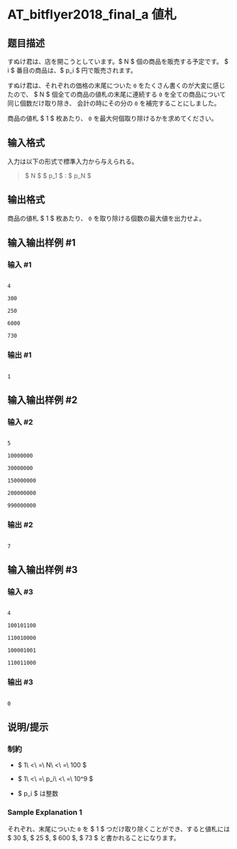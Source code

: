 # AT_bitflyer2018_final_a 値札

## 题目描述

[problemUrl]: https://atcoder.jp/contests/bitflyer2018-final/tasks/bitflyer2018_final_a

すぬけ君は、店を開こうとしています。$ N $ 個の商品を販売する予定です。 $ i $ 番目の商品は、$ p_i $ 円で販売されます。

すぬけ君は、それぞれの価格の末尾についた `0` をたくさん書くのが大変に感じたので、 $ N $ 個全ての商品の値札の末尾に連続する `0` を全ての商品について同じ個数だけ取り除き、 会計の時にその分の `0` を補完することにしました。

商品の値札 $ 1 $ 枚あたり、 `0` を最大何個取り除けるかを求めてください。

## 输入格式

入力は以下の形式で標準入力から与えられる。

> $ N $ $ p_1 $ : $ p_N $

## 输出格式

商品の値札 $ 1 $ 枚あたり、 `0` を取り除ける個数の最大値を出力せよ。

## 输入输出样例 #1

### 输入 #1

```
4
300
250
6000
730
```

### 输出 #1

```
1
```

## 输入输出样例 #2

### 输入 #2

```
5
10000000
30000000
150000000
200000000
990000000
```

### 输出 #2

```
7
```

## 输入输出样例 #3

### 输入 #3

```
4
100101100
110010000
100001001
110011000
```

### 输出 #3

```
0
```

## 说明/提示

### 制約

- $ 1\ <\ =\ N\ <\ =\ 100 $
- $ 1\ <\ =\ p_i\ <\ =\ 10^9 $
- $ p_i $ は整数

### Sample Explanation 1

それぞれ、末尾についた `0` を $ 1 $ つだけ取り除くことができ、すると値札には $ 30 $, $ 25 $, $ 600 $, $ 73 $ と書かれることになります。
